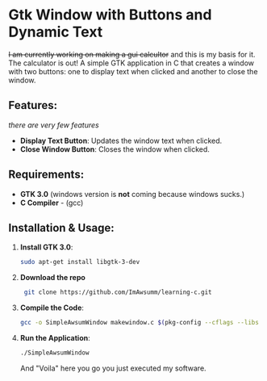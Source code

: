 # Gtk Window with Buttons and Dynamic Text

~~I am currently working on making a gui calcultor~~ and this is my basis for it.
The calculator is out!
A simple GTK application in C that creates a window with two buttons: one to display text when clicked and another to close the window.

## Features: 
*there are very few features*
- **Display Text Button**: Updates the window text when clicked.
- **Close Window Button**: Closes the window when clicked.

## Requirements:
- **GTK 3.0**
    (windows version is **not** coming because windows sucks.)
- **C Compiler**
      - (gcc)

## Installation & Usage:

1. **Install GTK 3.0**:
   ```bash
   sudo apt-get install libgtk-3-dev
   ```
2. **Download the repo**
   ```bash
    git clone https://github.com/ImAwsumm/learning-c.git
   ```
3. **Compile the Code**:
   ```bash
   gcc -o SimpleAwsumWindow makewindow.c $(pkg-config --cflags --libs gtk+-3.0)
   ```

4. **Run the Application**:
   ```bash
   ./SimpleAwsumWindow
   ```

   And "Voila" here you go you just executed my software.
